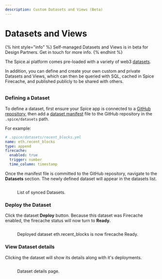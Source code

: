 ```yaml
---
description: Custom Datasets and Views (Beta)
---
```


# Datasets and Views

{% hint style="info" %}
Self-managed Datasets and Views is in beta for Design Partners. Get in touch for more info.
{% endhint %}

The Spice.ai platform comes pre-loaded with a variety of web3 [datasets](datasets.md).

In addition, you can define and create your own custom and private Datasets and Views, which can then be queried with SQL, cached in Spice Firecache, and published publicly to be shared with others.

<figure><img src="../.gitbook/assets/screenshot 4 - GitHub.png" alt=""><figcaption></figcaption></figure>

### Defining a Dataset

To define a dataset, first ensure your Spice app is connected to a [GitHub repository](../portal/apps/connect-github-repository.md), then add a [dataset manifest](../reference/specifications/dataset-and-view-yaml-specification/) file to the GitHub repository in the `.spice/datasets` path.

For example:

```yaml
# .spice/datasets/recent_blocks.yml
name: eth.recent_blocks
type: append
firecache:
  enabled: true
  trigger: number
  time_column: timestamp
```

Once the manifest file is committed to the GitHub repository, navigate to the **Datasets** section. The newly defined dataset will appear in the datasets list.

<figure><img src="../.gitbook/assets/Screenshot 2023-10-24 at 5.03.22 PM.png" alt=""><figcaption><p>List of synced Datasets.</p></figcaption></figure>

### Deploy the Dataset

Click the dataset **Deploy** button. Because this dataset was Firecache enabled, the firecache status will now turn to **Ready.**

<figure><img src="../.gitbook/assets/Screenshot 2023-10-24 at 5.48.15 PM.png" alt=""><figcaption><p>Deployed dataset eth.recent_blocks is now firecache Ready.</p></figcaption></figure>

### View Dataset details

Clicking the dataset will show its details along with it's deployments.

<figure><img src="../.gitbook/assets/Screenshot 2023-10-24 at 5.48.49 PM.png" alt=""><figcaption><p>Dataset details page.</p></figcaption></figure>
